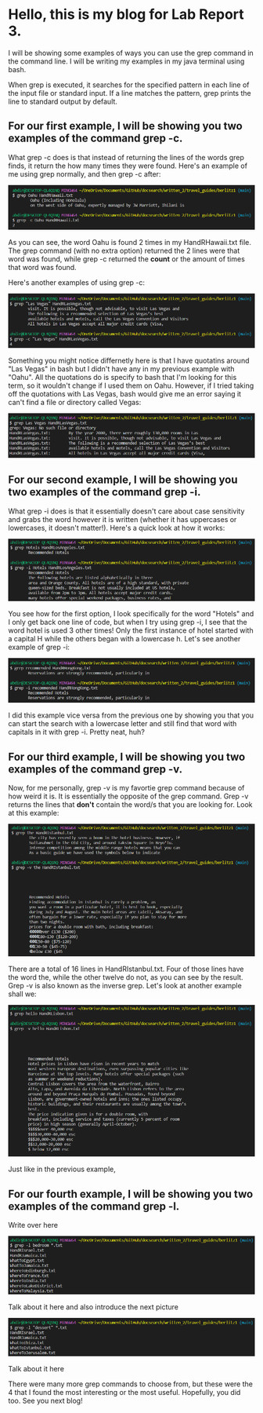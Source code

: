 # Hello, this is my blog for Lab Report 3.
I will be showing some examples of ways you can use the grep command in the command line.
I will be writing my examples in my java terminal using bash.

When grep is executed, it searches for the specified pattern in each line of the input file or standard input. If a line matches the pattern, grep prints the line to standard output by default.

## For our first example, I will be showing you two examples of the command grep -c.
What grep -c does is that instead of returning the lines of the words grep finds, it return the how many times they were found. Here's an example of me using grep normally, and then grep -c after:


![Image](https://raw.githubusercontent.com/a7mohamed/cse15l-lab-reports/main/GrepCommand1%231.png)

As you can see, the word Oahu is found 2 times in my HandRHawaii.txt file. The grep command (with no extra option) returned the 2 lines were that word was found, while grep -c returned the **count** or the amount of times that word was found.

Here's another examples of using grep -c:

![Image](https://raw.githubusercontent.com/a7mohamed/cse15l-lab-reports/main/GrepCommand1%232.png)

Something you might notice differnetly here is that I have quotatins around "Las Vegas" in bash but I didn't have any in my previous example with "Oahu". All the quotations do is specify to bash that I'm looking for this term, so it wouldn't change if I used them on Oahu. However, if I tried taking off the quotations with Las Vegas, bash would give me an error saying it can't find a file or directory called Vegas:

![Image](https://raw.githubusercontent.com/a7mohamed/cse15l-lab-reports/main/GrepError1.png)

## For our second example, I will be showing you two examples of the command grep -i.
What grep -i does is that it essentially doesn't care about case sensitivity and grabs the word however it is written (whether it has uppercases or lowercases, it doesn't matter!). Here's a quick look at how it works:

![Image](https://raw.githubusercontent.com/a7mohamed/cse15l-lab-reports/main/GrepCommand2%231.png)

You see how for the first option, I look specifically for the word "Hotels" and I only get back one line of code, but when I try using grep -i, I see that the word hotel is used 3 other times! Only the first instance of hotel started with a capital H while the others began with a lowercase h. Let's see another example of grep -i:

![Image](https://raw.githubusercontent.com/a7mohamed/cse15l-lab-reports/main/GrepCommand2%232.png)

I did this example vice versa from the previous one by showing you that you can start the search with a lowercase letter and still find that word with capitals in it with grep -i. Pretty neat, huh?

## For our third example, I will be showing you two examples of the command grep -v.
Now, for me personally, grep -v is my favortie grep command because of how weird it is. It is essentially the opposite of the grep command. Grep -v returns the lines that **don't** contain the word/s that you are looking for. Look at this example:

![Image](https://raw.githubusercontent.com/a7mohamed/cse15l-lab-reports/main/GrepCommand3%231.png)

There are a total of 16 lines in HandRIstanbul.txt. Four of those lines have the word the, while the other twelve do not, as you can see by the result. Grep -v is also known as the inverse grep. Let's look at another example shall we:

![Image](https://raw.githubusercontent.com/a7mohamed/cse15l-lab-reports/main/GrepCommand3%232.png)

Just like in the previous example,

## For our fourth example, I will be showing you two examples of the command grep -l.

Write over here

![Image](https://raw.githubusercontent.com/a7mohamed/cse15l-lab-reports/main/GrepCommand4%231.png)

Talk about it here and also introduce the next picture

![Image](https://raw.githubusercontent.com/a7mohamed/cse15l-lab-reports/main/GrepCommand4%232.png)

Talk about it here

There were many more grep commands to choose from, but these were the 4 that I found the most interesting or the most useful. Hopefully, you did too. See you next blog!
